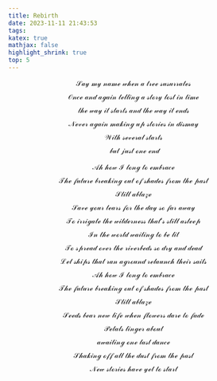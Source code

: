 ```yaml
---
title: Rebirth
date: 2023-11-11 21:43:53
tags:
katex: true
mathjax: false
highlight_shrink: true
top: 5
---
```


$$
\mathcal{Say\ my\ name\ when\ a\ tree\ susurrates}
$$
$$
\mathcal{Once\ and\ again\ telling\ a\ story\ lost\ in\ time}
$$
$$
\mathcal{the\ way\ it\ starts\ and\ the\ way\ it\ ends}
$$
$$
\mathcal{Never\ again\ making\ up\ stories\ in\ dismay}
$$
$$
\mathcal{With\ several\ starts}
$$
$$
\mathcal{\ but\ just\ one\ end}
$$


$$
\mathcal{Ah\ how\ I\ long\ to\ embrace}
$$
$$
\mathcal{The\ future\ breaking\ out\ of\ shades\ from\ the\ past}
$$
$$
\mathcal{Still\ ablaze}
$$
$$
\mathcal{Save\ your\ tears\ for\ the\ day\ so\ far\ away}
$$
$$
\mathcal{To\ irrigate\ the\ wilderness\ that’s\ still\ asleep}
$$
$$
\mathcal{In\ the\ world\ waiting\ to\ be\ lit}
$$
$$
\mathcal{To\ spread\ over\ the\ riverbeds\ so\ dry\ and\ dead}
$$
$$
\mathcal{Let\ ships\ that\ ran\ aground\ relaunch\ their\ sails}
$$
$$
\mathcal{Ah\ how\ I\ long\ to\ embrace}
$$
$$
\mathcal{The\ future\ breaking\ out\ of\ shades\ from\ the\ past}
$$
$$
\mathcal{Still\ ablaze}
$$
$$
\mathcal{Seeds\ bear\ new\ life\ when\ flowers\ dare\ to\ fade}
$$
$$
\mathcal{Petals\ linger\ about}
$$
$$
\mathcal{awaiting\ one\ last\ dance}
$$
$$
\mathcal{Shaking\ off\ all\ the\ dust\ from\ the\ past}
$$
$$
\mathcal{New\ stories\ have\ yet\ to\ start}
$$
